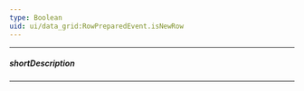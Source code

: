 ```yaml
---
type: Boolean
uid: ui/data_grid:RowPreparedEvent.isNewRow
---
```

---
##### shortDescription
<!-- Description goes here -->

---
<!-- Description goes here -->